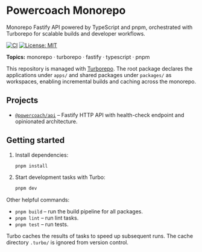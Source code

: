 # Powercoach Monorepo

Monorepo Fastify API powered by TypeScript and pnpm, orchestrated with Turborepo for scalable builds and developer workflows.

[![CI](https://github.com/ylojewski/powercoach/actions/workflows/ci.yml/badge.svg)](https://github.com/ylojewski/powercoach/actions/workflows/ci.yml) [![License: MIT](https://img.shields.io/badge/License-MIT-blue.svg)](LICENSE)

**Topics:** monorepo · turborepo · fastify · typescript · pnpm

This repository is managed with [Turborepo](https://turbo.build/). The root package declares the applications under `apps/` and
shared packages under `packages/` as workspaces, enabling incremental builds and caching across the monorepo.

## Projects

- [`@powercoach/api`](./apps/api) – Fastify HTTP API with health-check endpoint and opinionated architecture.

## Getting started

1. Install dependencies:
   ```sh
   pnpm install
   ```
2. Start development tasks with Turbo:
   ```sh
   pnpm dev
   ```

Other helpful commands:

- `pnpm build` – run the build pipeline for all packages.
- `pnpm lint` – run lint tasks.
- `pnpm test` – run tests.

Turbo caches the results of tasks to speed up subsequent runs. The cache directory `.turbo/` is ignored from version control.
